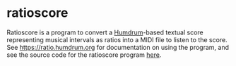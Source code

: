 ratioscore
===========

Ratioscore is a program to convert a
[Humdrum](https://www.humdrum.org)-based textual score representing
musical intervals as ratios into a MIDI file to listen to the score.
See https://ratio.humdrum.org for documentation on using the program,
and see the source code for the ratioscore program [here](https://github.com/craigsapp/ratioscore).


